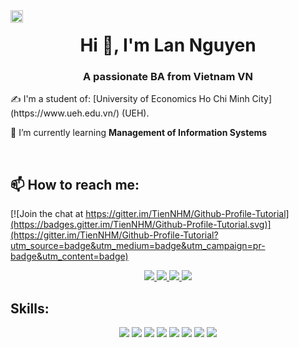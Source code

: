 <img align="left" width="20" src="https://github.githubassets.com/images/modules/profile/profile-first-repo.svg">
<h1 align="center">Hi 👋, I'm Lan Nguyen</h1>
<p align="center">
  <h3 align="center">A passionate BA from Vietnam VN </h3>
</p>
✍ I'm a student of: [University of Economics Ho Chi Minh City](https://www.ueh.edu.vn/) (UEH).

🌱 I’m currently learning **Management of Information Systems**

<br />

## 📫 How to reach me:

[![Join the chat at https://gitter.im/TienNHM/Github-Profile-Tutorial](https://badges.gitter.im/TienNHM/Github-Profile-Tutorial.svg)](https://gitter.im/TienNHM/Github-Profile-Tutorial?utm_source=badge&utm_medium=badge&utm_campaign=pr-badge&utm_content=badge)

<p align="center">
  <a href="https://www.linkedin.com/in/lannguyen10251/">
    <img src="https://img.icons8.com/fluent/48/000000/linkedin.png"/>
  </a>
  <a href="https://www.facebook.com/Orchid.APR419">
    <img src="https://img.icons8.com/fluent/48/000000/facebook-new.png" target="_blank" />
  </a> 
  <a href="https://github.com/lannguyen10251">
    <img src="https://img.icons8.com/fluent/48/000000/github.png"/>
  </a>
  <a href="mailto:lannguyen.41903@gmail.com" alt="Email">
    <img src="https://img.icons8.com/fluent/48/000000/mailing.png"/>
  </a>
</p>

## Skills:
<p align="center"> 
  <img src="https://img.icons8.com/color/48/000000/microsoft-sql-server.png"/>
  <img src="https://img.icons8.com/color/48/000000/mysql-logo.png"/>
  <img src="https://img.icons8.com/color/48/000000/github-2.png"/>
  <img src="https://img.icons8.com/color/48/visual-studio-code-2019.png"/>
  <img src="https://img.icons8.com/fluency/48/visual-studio.png"/>
  <img src="https://img.icons8.com/color/48/power-bi.png"/>
  <img src="https://img.icons8.com/fluency/48/rstudio.png"/>
  <img src="https://img.icons8.com/color/48/microsoft-excel-2019--v1.png"/>
</p>
